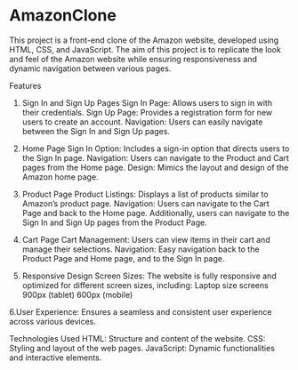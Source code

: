 # AmazonClone
This project is a front-end clone of the Amazon website, developed using HTML, CSS, and JavaScript. The aim of this project is to replicate the look and feel of the Amazon website while ensuring responsiveness and dynamic navigation between various pages.

Features

1. Sign In and Sign Up Pages
Sign In Page: Allows users to sign in with their credentials.
Sign Up Page: Provides a registration form for new users to create an account.
Navigation: Users can easily navigate between the Sign In and Sign Up pages.

2. Home Page
Sign In Option: Includes a sign-in option that directs users to the Sign In page.
Navigation: Users can navigate to the Product and Cart pages from the Home page.
Design: Mimics the layout and design of the Amazon home page.

3. Product Page
Product Listings: Displays a list of products similar to Amazon’s product page.
Navigation: Users can navigate to the Cart Page and back to the Home page. Additionally, users can navigate to the Sign In and Sign Up pages from the Product Page.

4. Cart Page
Cart Management: Users can view items in their cart and manage their selections.
Navigation: Easy navigation back to the Product Page and Home page, and to the Sign In page.

5. Responsive Design
Screen Sizes: The website is fully responsive and optimized for different screen sizes, including:
Laptop size screens
900px (tablet)
600px (mobile)

6.User Experience: Ensures a seamless and consistent user experience across various devices.


Technologies Used
HTML: Structure and content of the website.
CSS: Styling and layout of the web pages.
JavaScript: Dynamic functionalities and interactive elements.
